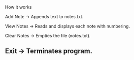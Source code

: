 How it works

Add Note → Appends text to notes.txt.

View Notes → Reads and displays each note with numbering.

Clear Notes → Empties the file (notes.txt).

Exit → Terminates program.
---------------------------------------------------------
